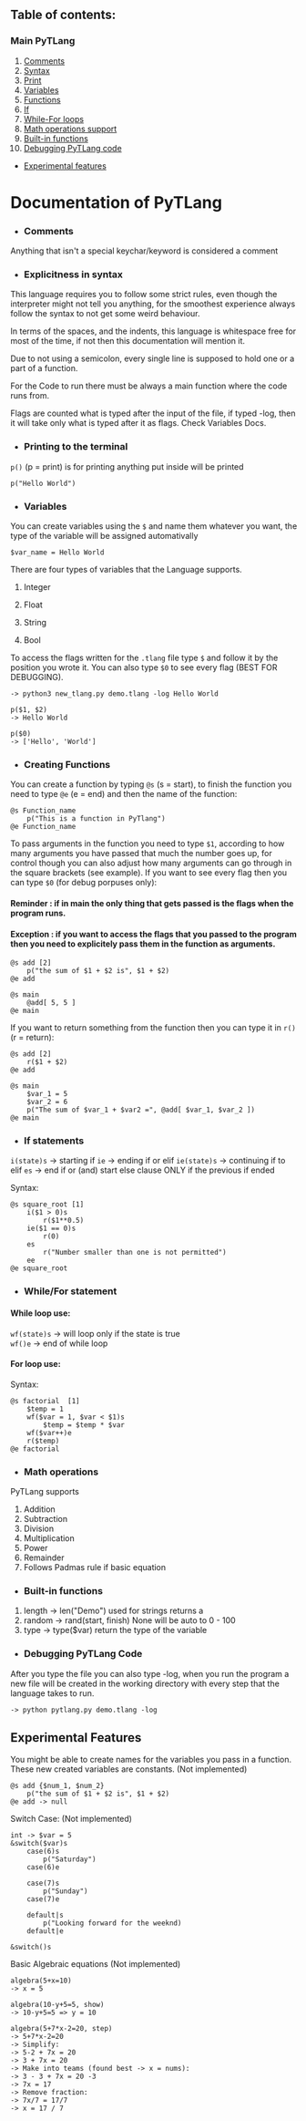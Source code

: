 ## Table of contents:

### Main PyTLang
1. [Comments](main.md#comments)
2. [Syntax](main.md#explicitness-in-syntax)
3. [Print](main.md#printing-to-the-terminal)
4. [Variables](main.md#variables)
5. [Functions](main.md#creating-functions)
6. [If](main.md#if-statements)
7. [While-For loops](main.md#whilefor-statement)
8. [Math operations support](main.md#math-operations)
9. [Built-in functions](main.md#built-in-functions)
10. [Debugging PyTLang code](main.md#debugging-pytlang-code)
  
- [Experimental  features](main.md#expiremental-features)

# Documentation of PyTLang

- ### Comments
Anything that isn't a special keychar/keyword is considered a comment

- ### Explicitness in syntax

This language requires you to follow some strict rules, even though the interpreter might not tell you anything, for the smoothest experience always follow the syntax to not get some weird behaviour.

In terms of the spaces, and the indents, this language is whitespace free for most of the time, if not then this documentation will mention it.

Due to not using a semicolon, every single line is supposed to hold one or a part of a function.

For the Code to run there must be always a main function where the code runs from.

Flags are counted what is typed after the input of the file, if typed -log, then it will take only what is typed after it as flags. Check Variables Docs. 

- ### Printing to the terminal

`p()` (p = print) is for printing anything put inside will be printed

    p("Hello World")

- ### Variables 

You can create variables using the `$` and name them whatever you want, the type of the variable will be assigned automativally

    $var_name = Hello World
    
There are four types of variables that the Language supports.

1. Integer

2. Float

3. String

4. Bool

To access the flags written for the `.tlang` file type `$` and follow it by the position you wrote it. You can also type `$0` to see every flag (BEST FOR DEBUGGING).

    -> python3 new_tlang.py demo.tlang -log Hello World    
    
    p($1, $2)
    -> Hello World

    p($0)
    -> ['Hello', 'World']


- ### Creating Functions

You can create a function by typing `@s` (s = start), to finish the function you need to type `@e` (e = end) and then the name of the function:
    
    @s Function_name
        p("This is a function in PyTlang")
    @e Function_name

To pass arguments in the function you need to type `$1`, according to how many arguments you have passed that much the number goes up, for control though you can also adjust how many arguments can go through in the square brackets (see example). If you want to see every flag then you can type `$0` (for debug porpuses only):

#### Reminder : if in main the only thing that gets passed is the flags when the program runs.
#### Exception : if you want to access the flags that you passed to the program then you need to explicitely pass them in the function as arguments.

    @s add [2]
        p("the sum of $1 + $2 is", $1 + $2)
    @e add

    @s main
        @add[ 5, 5 ]
    @e main

If you want to return something from the function then you can type it in `r()` (r = return):

    @s add [2]
        r($1 + $2)
    @e add

    @s main
        $var_1 = 5
        $var_2 = 6
        p("The sum of $var_1 + $var2 =", @add[ $var_1, $var_2 ])
    @e main

- ### If statements

`i(state)s` -> starting if
`ie` -> ending if or elif
`ie(state)s` -> continuing if to elif
`es` -> end if or (and) start else clause ONLY if the previous if ended

Syntax:

    @s square_root [1]
        i($1 > 0)s
            r($1**0.5)
        ie($1 == 0)s
            r(0)
        es
            r("Number smaller than one is not permitted")
        ee
    @e square_root

- ### While/For statement

#### While loop use:

`wf(state)s` -> will loop only if the state is true <br>
`wf()e` -> end of while loop

#### For loop use:

Syntax:

    @s factorial  [1]
        $temp = 1
        wf($var = 1, $var < $1)s
            $temp = $temp * $var
        wf($var++)e
        r($temp)
    @e factorial

- ### Math operations

PyTLang supports

1. Addition
2. Subtraction
3. Division
4. Multiplication
5. Power
6. Remainder
7. Follows Padmas rule if basic equation

- ### Built-in functions
1. length -> len("Demo") used for strings returns a 
2. random -> rand(start, finish) None will be auto to 0 - 100
3. type -> type($var) return the type of the variable

- ### Debugging PyTLang Code

After you type the file you can also type -log, when you run the program a new file will be created in the working directory with every step that the language takes to run.

    -> python pytlang.py demo.tlang -log


## Experimental Features


You might be able to create names for the variables you pass in a function. These new created variables are constants. (Not implemented)

    @s add {$num_1, $num_2}
        p("the sum of $1 + $2 is", $1 + $2)
    @e add -> null

Switch Case: (Not implemented)

    int -> $var = 5
    &switch($var)s
        case(6)s
            p("Saturday")
        case(6)e
        
        case(7)s
            p("Sunday")
        case(7)e

        default|s
            p("Looking forward for the weeknd)
        default|e

    &switch()s

Basic Algebraic equations (Not implemented)

    algebra(5+x=10)
    -> x = 5

    algebra(10-y+5=5, show)
    -> 10-y+5=5 => y = 10

    algebra(5+7*x-2=20, step)
    -> 5+7*x-2=20
    -> Simplify:
    -> 5-2 + 7x = 20
    -> 3 + 7x = 20
    -> Make into teams (found best -> x = nums):
    -> 3 - 3 + 7x = 20 -3
    -> 7x = 17
    -> Remove fraction:
    -> 7x/7 = 17/7
    -> x = 17 / 7 